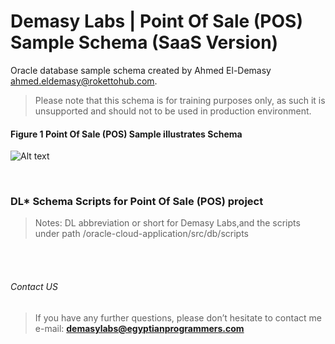 # Demasy Labs | Point Of Sale (POS) Sample Schema (SaaS Version)
Oracle database sample schema created by Ahmed El-Demasy <ahmed.eldemasy@rokettohub.com>.
> Please note that this schema is for training purposes only, as such it is unsupported and should not to be used in production environment.


#### Figure 1 Point Of Sale (POS) Sample illustrates Schema 
![Alt text](https://raw.githubusercontent.com/demasylabs/Point-Of-Sale/master/oracle-cloud-application/digram/dl-pos-erd-SaaS.jpg)

<br>
 
### DL* Schema Scripts for Point Of Sale (POS) project
> Notes: DL abbreviation or short for Demasy Labs,and the scripts under path /oracle-cloud-application/src/db/scripts

<br><br>

###### Contact US
> If you have any further questions, please don’t hesitate to contact me e-mail: **demasylabs@egyptianprogrammers.com**

